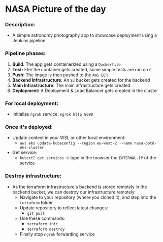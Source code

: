 # NASA Picture of the day

### Description:
- A simple astronomy photography app to showcase deployment using a Jenkins pipeline

### Pipeline phases:
1. **Build:** The app gets containerized using a `Dockerfile`
2. **Test:** Fter the container gets created, some simple tests are ran on it
3. **Push:** The image is then pushed to the `AWS ECR`
4. **Backend Infrastructure:** An `S3` bucket gets created for the backend
5. **Main Infrastructure:** The main infrastructure gets created
6. **Deployment:** A Deployment & Load Balancer gets created in the cluster

### For local deployment:
- Initialize `ngrok` service: `ngrok http 8080`

### Once it's deployed:
- Update context in your WSL or other local environment:
    - `aws eks update-kubeconfig --region eu-west-2 --name nasa-potd-eks-cluster`
- Get service:
    - `kubectl get services` -> type in the browser the `EXTERNAL-IP` of the service

### Destroy infrastructure:
- As the terraform infrastructure's backend is stored remotely in the backend bucket, we can destroy our infrastructure remotely:
    - Navigate to your repository (where you cloned it), and step into the `terraform` folder
    - Update repository to reflect latest changes:
        - `git pull`
    - Use these commands:
        - `terraform init`
        - `terraform destroy`
    - Finally stop `ngrok` forwarding service
